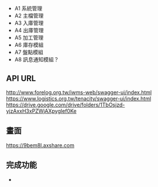 # 
- A1 系統管理
- A2 主檔管理
- A3 入庫管理
- A4 出庫管理
- A5 加工管理
- A6 庫存模組
- A7 盤點模組
- A8 訊息通知模組？

## API URL
http://www.forelog.org.tw/iwms-web/swagger-ui/index.html
https://www.logistics.org.tw/tenacity/swagger-ui/index.html
https://drive.google.com/drive/folders/1TbOsjzd-yjzAxxH3xPZWjAXpygIef0Ke
## 畫面
https://9bem8l.axshare.com

## 完成功能
- 